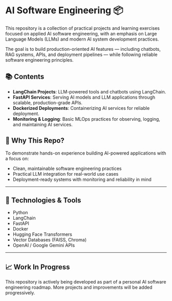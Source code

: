 # AI Software Engineering 📦

This repository is a collection of practical projects and learning exercises focused on applied AI software engineering, with an emphasis on Large Language Models (LLMs) and modern AI system development practices.

The goal is to build production-oriented AI features — including chatbots, RAG systems, APIs, and deployment pipelines — while following reliable software engineering principles.

## 📚 Contents

- **LangChain Projects**: LLM-powered tools and chatbots using LangChain.
- **FastAPI Services**: Serving AI models and LLM applications through scalable, production-grade APIs.
- **Dockerized Deployments**: Containerizing AI services for reliable deployment.
- **Monitoring & Logging**: Basic MLOps practices for observing, logging, and maintaining AI services.

## 🚀 Why This Repo?

To demonstrate hands-on experience building AI-powered applications with a focus on:
- Clean, maintainable software engineering practices  
- Practical LLM integration for real-world use cases  
- Deployment-ready systems with monitoring and reliability in mind

---

## 📌 Technologies & Tools

- Python  
- LangChain  
- FastAPI  
- Docker  
- Hugging Face Transformers  
- Vector Databases (FAISS, Chroma)
- OpenAI / Google Gemini APIs  

---

## 📈 Work In Progress

This repository is actively being developed as part of a personal AI software engineering roadmap. More projects and improvements will be added progressively.

